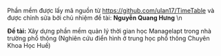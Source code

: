 Phần mềm được lấy mã nguồn từ https://github.com/ulan17/TimeTable và được chỉnh sửa bởi chủ nhiệm đề tài: **Nguyễn Quang Hưng** \n

**Đề tài:** Xây dựng phần mềm quản lý thời gian học Managelapt trong nhà trường phổ thông (Nghiên cứu điển hình ở trung học phổ thông Chuyên Khoa Học Huế)
